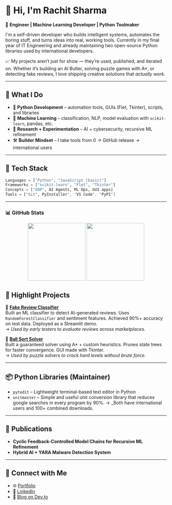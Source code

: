 # 👋 Hi, I'm Rachit Sharma

🎯 **Engineer | Machine Learning Developer | Python Toolmaker**

I'm a self-driven developer who builds intelligent systems, automates the boring stuff, and turns ideas into real, working tools. Currently in my final year of IT Engineering and already maintaining two open-source Python libraries used by international developers.

📈 My projects aren’t just for show — they’re used, published, and iterated on. Whether it’s building an AI Butler, solving puzzle games with A*, or detecting fake reviews, I love shipping creative solutions that *actually work*.

---

## 🧠 What I Do

- 🐍 **Python Development** – automation tools, GUIs (Flet, Tkinter), scripts, and libraries
- 🧬 **Machine Learning** – classification, NLP, model evaluation with `scikit-learn`, pandas, etc.
- 🧪 **Research + Experimentation** – AI + cybersecurity, recursive ML refinement
- 🛠️ **Builder Mindset** – I take tools from 0 → GitHub release → international users

---

## 🧰 Tech Stack

```python
Languages = ["Python", "JavaScript (basic)"]
Frameworks = ["scikit-learn", "Flet", "Tkinter"]
Concepts = ["OOP", AI Agents, ML Ops, GUI apps]
Tools = ["Git", PyInstaller", "VS Code", "PyPI"]
```

---

### 📊 GitHub Stats

<p align="center">
  <img src="https://github-readme-stats.vercel.app/api?username=rachits999003&show_icons=true&theme=tokyonight" height="180">
  <img src="https://github-readme-stats.vercel.app/api/top-langs/?username=rachits999003&layout=compact&theme=tokyonight" height="180">
</p>

## 🚀 Highlight Projects

🔹 [**Fake Review Classifier**](https://github.com/rachits999003/AI-Based-Fake-Review-Classifier)  
Built an ML classifier to detect AI-generated reviews. Uses `RandomForestClassifier` and sentiment features. Achieved 90%+ accuracy on test data. Deployed as a Streamlit demo.  
→ _Used by early testers to evaluate reviews across marketplaces._

🔹 [**Ball Sort Solver**](https://github.com/rachits999003/Ball-Sort-Solver)  
Built a guaranteed solver using A* + custom heuristics. Prunes state trees for faster convergence. GUI made with Tkinter.  
→ _Used by puzzle solvers to crack hard levels without brute force._

---

## 📦 Python Libraries (Maintainer)

- `pytedit` – Lightweight terminal-based text editor in Python  
- `unitmaster` – Simple and useful unit conversion library that reduces google searches in every program by 90%.
→ _Both have international users and 100+ combined downloads.
---

## 📜 Publications

- **Cyclic Feedback-Controlled Model Chains for Recursive ML Refinement**  
- **Hybrid AI + YARA Malware Detection System**

---

## 📡 Connect with Me

- 🌐 [Portfolio](https://rachits.netlify.app/)
- 💼 [LinkedIn](https://www.linkedin.com/in/rachit-sharma-498108256/)
- 🧠 [Blog on Dev.to](https://dev.to/rachits999003)
